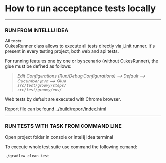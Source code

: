 # How to run acceptance tests locally
___

### RUN FROM INTELLIJ IDEA
All tests:  
CukesRunner class allows to execute all tests directly via jUnit runner. It's present in every testing project, both web and api tests.

For running features one by one or by scenario (without CukesRunner), the glue must be defined as follows:  
> _Edit Configurations (Run/Debug Configurations) --> Default --> Cucumber java —> Glue_  
>  _`src/test/groovy/steps/`_  
   _`src/test/groovy/env/`_  

Web tests by default are executed with Chrome browser.

Report file can be found [../build/report/index.html]()  

___
### RUN TESTS WITH TASK FROM COMMAND LINE
Open project folder in console or Intellij Idea terminal

To execute whole test suite use command the following comand: 

```shell
./gradlew clean test
```